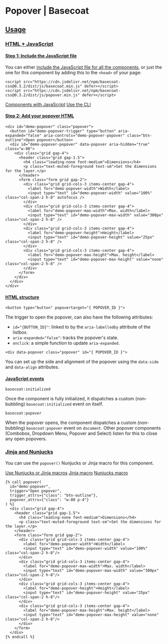# Popover | Basecoat

## [Usage](#usage)

### [HTML + JavaScript](#usage-html-js)

#### [Step 1: Include the JavaScript file](#usage-html-js-1)

You can either [include the JavaScript file for all the components](/installation/#install-cdn-all), or just the one for this component by adding this to the `<head>` of your page:

```
<script src="https://cdn.jsdelivr.net/npm/basecoat-css@0.3.2/dist/js/basecoat.min.js" defer></script>
<script src="https://cdn.jsdelivr.net/npm/basecoat-css@0.3.2/dist/js/popover.min.js" defer></script>
```

[Components with JavaScript](/installation/#install-js) [Use the CLI](/installation/#install-cli)

#### [Step 2: Add your popover HTML](#usage-html-js-2)

```
<div id="demo-popover" class="popover">
  <button id="demo-popover-trigger" type="button" aria-expanded="false" aria-controls="demo-popover-popover" class="btn-outline">Open popover</button>
  <div id="demo-popover-popover" data-popover aria-hidden="true" class="w-80">
    <div class="grid gap-4">
      <header class="grid gap-1.5">
        <h4 class="leading-none font-medium">Dimensions</h4>
        <p class="text-muted-foreground text-sm">Set the dimensions for the layer.</p>
      </header>
      <form class="form grid gap-2">
        <div class="grid grid-cols-3 items-center gap-4">
          <label for="demo-popover-width">Width</label>
          <input type="text" id="demo-popover-width" value="100%" class="col-span-2 h-8" autofocus />
        </div>
        <div class="grid grid-cols-3 items-center gap-4">
          <label for="demo-popover-max-width">Max. width</label>
          <input type="text" id="demo-popover-max-width" value="300px" class="col-span-2 h-8" />
        </div>
        <div class="grid grid-cols-3 items-center gap-4">
          <label for="demo-popover-height">Height</label>
          <input type="text" id="demo-popover-height" value="25px" class="col-span-2 h-8" />
        </div>
        <div class="grid grid-cols-3 items-center gap-4">
          <label for="demo-popover-max-height">Max. height</label>
          <input type="text" id="demo-popover-max-height" value="none" class="col-span-2 h-8" />
        </div>
      </form>
    </div>
  </div>
</div>
```

#### [HTML structure](#usage-html-js-3)

`<button type="button" popovertarget="{ POPOVER_ID }">`

The trigger to open the popover, can also have the following attributes:

-   `id="{BUTTON_ID}"`: linked to by the `aria-labelledby` attribute of the listbox.
-   `aria-expanded="false"`: tracks the popover's state.
-   `onclick`: a simple function to update `aria-expanded`.

`<div data-popover class="popover" id="{ POPOVER_ID }">`

You can set up the side and alignment of the popover using the `data-side` and `data-align` attributes.

#### [JavaScript events](#usage-html-js-4)

`basecoat:initialized`

Once the component is fully initialized, it dispatches a custom (non-bubbling) `basecoat:initialized` event on itself.

`basecoat:popover`

When the popover opens, the component dispatches a custom (non-bubbling) `basecoat:popover` event on `document`. Other popover components (Combobox, Dropdown Menu, Popover and Select) listen for this to close any open popovers.

### [Jinja and Nunjucks](#usage-macro)

You can use the `popover()` Nunjucks or Jinja macro for this component.

[Use Nunjucks or Jinja macros](/installation/#install-macros) [Jinja macro](https://github.com/hunvreus/basecoat/blob/main/src/jinja/popover.html.jinja) [Nunjucks macro](https://github.com/hunvreus/basecoat/blob/main/src/nunjucks/popover.njk)

```
{% call popover(
  id="demo-popover",
  trigger="Open popover",
  trigger_attrs={"class": "btn-outline"},
  popover_attrs={"class": "w-80 p-4"}
) %}
  <div class="grid gap-4">
    <header class="grid gap-1.5">
      <h4 class="leading-none font-medium">Dimensions</h4>
      <p class="text-muted-foreground text-sm">Set the dimensions for the layer.</p>
    </header>
    <form class="form grid gap-2">
      <div class="grid grid-cols-3 items-center gap-4">
        <label for="demo-popover-width">Width</label>
        <input type="text" id="demo-popover-width" value="100%" class="col-span-2 h-8"/>
      </div>
      <div class="grid grid-cols-3 items-center gap-4">
        <label for="demo-popover-max-width">Max. width</label>
        <input type="text" id="demo-popover-max-width" value="300px" class="col-span-2 h-8"/>
      </div>
      <div class="grid grid-cols-3 items-center gap-4">
        <label for="demo-popover-height">Height</label>
        <input type="text" id="demo-popover-height" value="25px" class="col-span-2 h-8"/>
      </div>
      <div class="grid grid-cols-3 items-center gap-4">
        <label for="demo-popover-max-height">Max. height</label>
        <input type="text" id="demo-popover-max-height" value="none" class="col-span-2 h-8"/>
      </div>
    </form>
  </div>
{% endcall %}
```